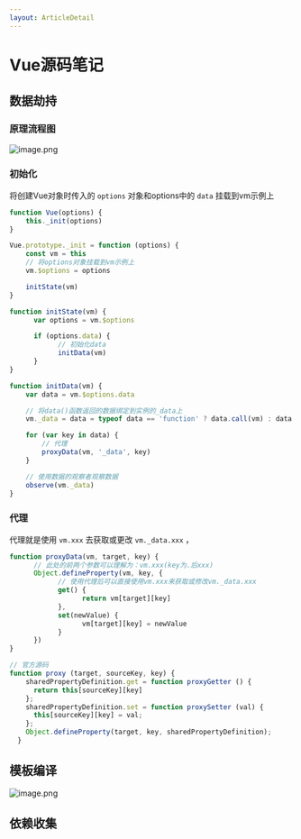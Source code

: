 ```yaml
---
layout: ArticleDetail
---
```


# Vue源码笔记

## 数据劫持

### 原理流程图

![image.png](https://i.loli.net/2020/10/25/W5HPJ4gNG7OKb2y.png)

### 初始化

将创建Vue对象时传入的 `options` 对象和options中的 `data` 挂载到vm示例上

~~~js
function Vue(options) {
    this._init(options)
}

Vue.prototype._init = function (options) {
    const vm = this
    // 将options对象挂载到vm示例上
    vm.$options = options

    initState(vm)
}

function initState(vm) {
      var options = vm.$options

      if (options.data) {
            // 初始化data
            initData(vm)
      }
}

function initData(vm) {
    var data = vm.$options.data

    // 将data()函数返回的数据绑定到实例的_data上
    vm._data = data = typeof data == 'function' ? data.call(vm) : data || {}

    for (var key in data) {
        // 代理
        proxyData(vm, '_data', key)
    }

    // 使用数据的观察者观察数据
    observe(vm._data)
}
~~~



### 代理

代理就是使用 `vm.xxx` 去获取或更改 `vm._data.xxx` ，

~~~js
function proxyData(vm, target, key) {
      // 此处的前两个参数可以理解为：vm.xxx(key为.后xxx)
      Object.defineProperty(vm, key, {
            // 使用代理后可以直接使用vm.xxx来获取或修改vm._data.xxx
            get() {
                  return vm[target][key]
            },
            set(newValue) {
                  vm[target][key] = newValue
            }
      })
}

// 官方源码
function proxy (target, sourceKey, key) {
    sharedPropertyDefinition.get = function proxyGetter () {
      return this[sourceKey][key]
    };
    sharedPropertyDefinition.set = function proxySetter (val) {
      this[sourceKey][key] = val;
    };
    Object.defineProperty(target, key, sharedPropertyDefinition);
  }
~~~



## 模板编译

![image.png](https://i.loli.net/2020/10/25/VsgfWzO1rAT2m8X.png)



## 依赖收集